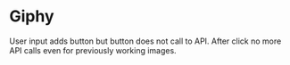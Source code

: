 # Giphy

User input adds button but button does not call to API. After click no more API calls even for previously working images.

